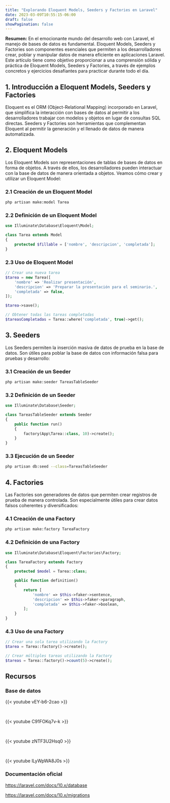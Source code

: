 ```yaml
---
title: "Explorando Eloquent Models, Seeders y Factories en Laravel"
date: 2023-03-09T10:55:15-06:00
draft: false
showPagination: false
---
```


**Resumen:** En el emocionante mundo del desarrollo web con Laravel, el manejo de bases de datos es fundamental. Eloquent Models, Seeders y Factories son componentes esenciales que permiten a los desarrolladores crear, poblar y manipular datos de manera eficiente en aplicaciones Laravel. Este artículo tiene como objetivo proporcionar a una comprensión sólida y práctica de Eloquent Models, Seeders y Factories, a través de ejemplos concretos y ejercicios desafiantes para practicar durante todo el día.

## 1. Introducción a Eloquent Models, Seeders y Factories

Eloquent es el ORM (Object-Relational Mapping) incorporado en Laravel, que simplifica la interacción con bases de datos al permitir a los desarrolladores trabajar con modelos y objetos en lugar de consultas SQL directas. Seeders y Factories son herramientas que complementan Eloquent al permitir la generación y el llenado de datos de manera automatizada.

## 2. Eloquent Models

Los Eloquent Models son representaciones de tablas de bases de datos en forma de objetos. A través de ellos, los desarrolladores pueden interactuar con la base de datos de manera orientada a objetos. Veamos cómo crear y utilizar un Eloquent Model:

### 2.1 Creación de un Eloquent Model

```bash
php artisan make:model Tarea
```

### 2.2 Definición de un Eloquent Model

```php
use Illuminate\Database\Eloquent\Model;

class Tarea extends Model
{
    protected $fillable = ['nombre', 'descripcion', 'completada'];
}
```

### 2.3 Uso de Eloquent Model

```php
// Crear una nueva tarea
$tarea = new Tarea([
    'nombre' => 'Realizar presentación',
    'descripcion' => 'Preparar la presentación para el seminario.',
    'completada' => false,
]);

$tarea->save();

// Obtener todas las tareas completadas
$tareasCompletadas = Tarea::where('completada', true)->get();
```

## 3. Seeders

Los Seeders permiten la inserción masiva de datos de prueba en la base de datos. Son útiles para poblar la base de datos con información falsa para pruebas y desarrollo:

### 3.1 Creación de un Seeder

```bash
php artisan make:seeder TareasTableSeeder
```

### 3.2 Definición de un Seeder

```php
use Illuminate\Database\Seeder;

class TareasTableSeeder extends Seeder
{
    public function run()
    {
        factory(App\Tarea::class, 10)->create();
    }
}
```

### 3.3 Ejecución de un Seeder

```bash
php artisan db:seed --class=TareasTableSeeder
```

## 4. Factories

Las Factories son generadores de datos que permiten crear registros de prueba de manera controlada. Son especialmente útiles para crear datos falsos coherentes y diversificados:

### 4.1 Creación de una Factory

```bash
php artisan make:factory TareaFactory
```

### 4.2 Definición de una Factory

```php
use Illuminate\Database\Eloquent\Factories\Factory;

class TareaFactory extends Factory
{
    protected $model = Tarea::class;

    public function definition()
    {
        return [
            'nombre' => $this->faker->sentence,
            'descripcion' => $this->faker->paragraph,
            'completada' => $this->faker->boolean,
        ];
    }
}
```

### 4.3 Uso de una Factory

```php
// Crear una sola tarea utilizando la Factory
$tarea = Tarea::factory()->create();

// Crear múltiples tareas utilizando la Factory
$tareas = Tarea::factory()->count(5)->create();
```

## Recursos

### Base de datos

{{< youtube vEY-b6-2cao >}}

<br>

{{< youtube C91FOKq7v-k >}}

<br>

{{< youtube zNTF3U2Hsq0 >}}

<br>

{{< youtube lLyWpWA8J0s >}}

### Documentación oficial

https://laravel.com/docs/10.x/database

https://laravel.com/docs/10.x/migrations
